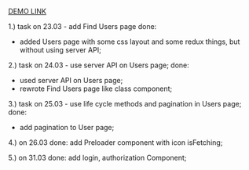 [DEMO LINK](https://ymagrelo.github.io/react_social-network/)

1.) task on 23.03 - add Find Users page
done:
- added Users page with some css layout and some redux things, but without using server API;

2.) task on 24.03 -  use server API on Users page;
done:
- used server API on Users page;
- rewrote Find Users page like class component;

3.) task on 25.03 - use life cycle methods and pagination in Users page;
done:
- add pagination to User page;

4.) on 26.03 done: add Preloader component with icon isFetching; 

5.) on 31.03 done: add login, authorization Component;


